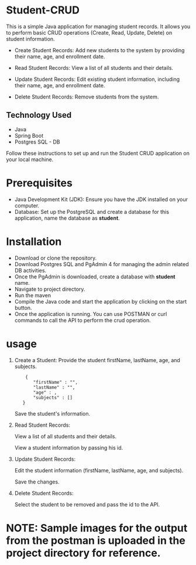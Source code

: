 # Student-CRUD

This is a simple Java application for managing student records. It allows you to perform basic CRUD operations (Create, Read, Update, Delete) on student information.

* Create Student Records: Add new students to the system by providing their name, age, and enrollment date.

* Read Student Records: View a list of all students and their details.

* Update Student Records: Edit existing student information, including their name, age, and enrollment date.

* Delete Student Records: Remove students from the system.

## Technology Used ##

* Java
* Spring Boot
* Postgres SQL - DB

Follow these instructions to set up and run the Student CRUD application on your local machine.

# Prerequisites

* Java Development Kit (JDK): Ensure you have the JDK installed on your computer.
* Database: Set up the PostgreSQL and create a database for this application, name the database as **student**.

# Installation

* Download or clone the repository.
* Download Postgres SQL and PgAdmin 4 for managing the admin related DB activities.
* Once the PgAdmin is downloaded, create a database with **student** name.
* Navigate to project directory.
* Run the maven
* Compile the Java code and start the application by clicking on the start button.
* Once the application is running. You can use POSTMAN or curl commands to call the API to perform the crud operation.

# usage

1. Create a Student:
    Provide the student firstName, lastName, age, and subjects.
     ```
         {
            "firstName" : "",
            "lastName" : "",
            "age" : ,
            "subjects" : []
        }
     ```
    Save the student's information.
   
3. Read Student Records:

   View a list of all students and their details.
   
   View a student information by passing his id. 
   
5. Update Student Records:
   
    Edit the student information (firstName, lastName, age, and subjects).
   
    Save the changes.

7. Delete Student Records:
   
    Select the student to be removed and pass the id to the API.

# NOTE: Sample images for the output from the postman is uploaded in the project directory for reference. 


  
